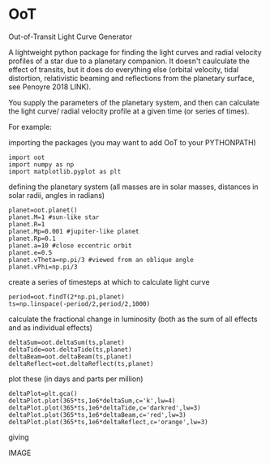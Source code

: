 # OoT
Out-of-Transit Light Curve Generator

A lightweight python package for finding the light curves and radial velocity profiles of a star due to a planetary companion. It doesn't caulculate the effect of transits, but it does do everything else (orbital velocity, tidal distortion, relativistic beaming and reflections from the planetary surface, see Penoyre 2018 LINK).

You supply the parameters of the planetary system, and then can calculate the light curve/ radial velocity profile at a given time (or series of times).

For example:

importing the packages (you may want to add OoT to your PYTHONPATH)

    import oot
    import numpy as np
    import matplotlib.pyplot as plt
    
defining the planetary system (all masses are in solar masses, distances in solar radii, angles in radians)
    
    planet=oot.planet()
    planet.M=1 #sun-like star
    planet.R=1
    planet.Mp=0.001 #jupiter-like planet
    planet.Rp=0.1
    planet.a=10 #close eccentric orbit
    planet.e=0.5
    planet.vTheta=np.pi/3 #viewed from an oblique angle
    planet.vPhi=np.pi/3
    
create a series of timesteps at which to calculate light curve

    period=oot.findT(2*np.pi,planet)
    ts=np.linspace(-period/2,period/2,1000)

calculate the fractional change in luminosity (both as the sum of all effects and as individual effects)

    deltaSum=oot.deltaSum(ts,planet)
    deltaTide=oot.deltaTide(ts,planet)
    deltaBeam=oot.deltaBeam(ts,planet)
    deltaReflect=oot.deltaReflect(ts,planet)
    
plot these (in days and parts per million)

    deltaPlot=plt.gca()
    deltaPlot.plot(365*ts,1e6*deltaSum,c='k',lw=4)
    deltaPlot.plot(365*ts,1e6*deltaTide,c='darkred',lw=3)
    deltaPlot.plot(365*ts,1e6*deltaBeam,c='red',lw=3)
    deltaPlot.plot(365*ts,1e6*deltaReflect,c='orange',lw=3)
    
giving

   IMAGE
